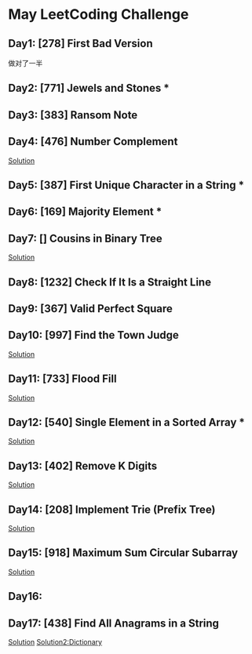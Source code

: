 # May LeetCoding Challenge
## Day1: [278] First Bad Version
做对了一半

## Day2: [771] Jewels and Stones *

## Day3: [383] Ransom Note

## Day4: [476] Number Complement
[Solution](https://www.bilibili.com/video/BV1Lg4y167NB)

## Day5: [387] First Unique Character in a String *

## Day6: [169] Majority Element *

## Day7: [] Cousins in Binary Tree
[Solution](https://www.youtube.com/watch?v=PyfLrJvoC_s)

## Day8: [1232] Check If It Is a Straight Line

## Day9: [367] Valid Perfect Square

## Day10: [997] Find the Town Judge
[Solution](https://www.bilibili.com/video/BV1Ka4y1i7Qt)

## Day11: [733] Flood Fill
[Solution](https://www.bilibili.com/video/BV1HZ4y1p7vH)

## Day12: [540] Single Element in a Sorted Array *
[Solution](https://leetcode.com/problems/single-element-in-a-sorted-array/discuss/628036/Python-Binary-Search-O(logn)-explained)

## Day13: [402] Remove K Digits
[Solution](https://www.bilibili.com/video/BV1PV411C79X)

## Day14: [208] Implement Trie (Prefix Tree)
[Solution](https://www.bilibili.com/video/BV1Zz4y1R7j8)

## Day15: [918] Maximum Sum Circular Subarray
[Solution](https://www.bilibili.com/video/BV1c5411s7jZ)

## Day16:

## Day17: [438] Find All Anagrams in a String
[Solution](https://www.bilibili.com/video/BV1254y1X7HV)
[Solution2:Dictionary](https://leetcode.com/problems/find-all-anagrams-in-a-string/discuss/425720/Python-dictionary-unrolling)